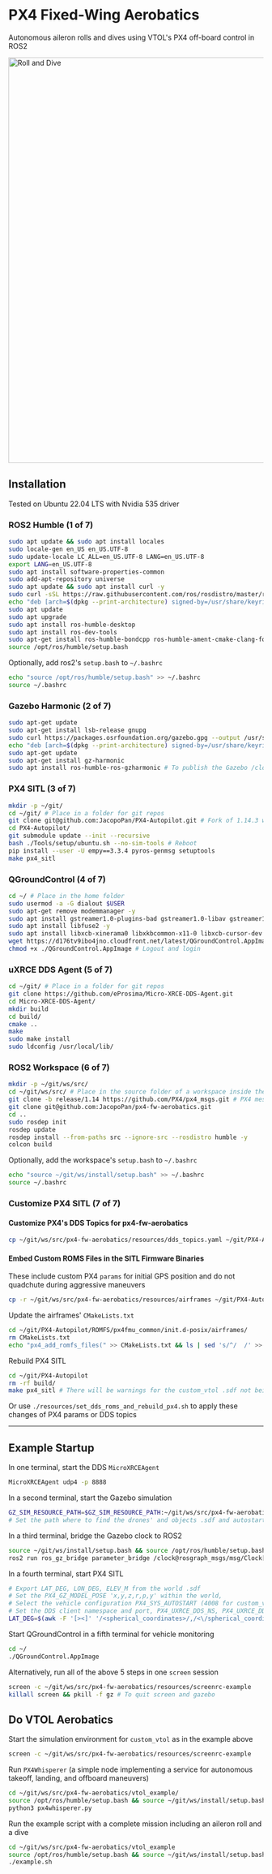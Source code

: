 # PX4 Fixed-Wing Aerobatics

Autonomous aileron rolls and dives using VTOL's PX4 off-board control in ROS2

<img src="/resources/roll-and-dive.gif" alt="Roll and Dive" width="800"/>

## Installation

Tested on Ubuntu 22.04 LTS with Nvidia 535 driver

### ROS2 Humble (1 of 7)

```sh
sudo apt update && sudo apt install locales
sudo locale-gen en_US en_US.UTF-8
sudo update-locale LC_ALL=en_US.UTF-8 LANG=en_US.UTF-8
export LANG=en_US.UTF-8
sudo apt install software-properties-common
sudo add-apt-repository universe
sudo apt update && sudo apt install curl -y
sudo curl -sSL https://raw.githubusercontent.com/ros/rosdistro/master/ros.key -o /usr/share/keyrings/ros-archive-keyring.gpg
echo "deb [arch=$(dpkg --print-architecture) signed-by=/usr/share/keyrings/ros-archive-keyring.gpg] http://packages.ros.org/ros2/ubuntu $(. /etc/os-release && echo $UBUNTU_CODENAME) main" | sudo tee /etc/apt/sources.list.d/ros2.list > /dev/null
sudo apt update
sudo apt upgrade
sudo apt install ros-humble-desktop
sudo apt install ros-dev-tools
sudo apt-get install ros-humble-bondcpp ros-humble-ament-cmake-clang-format # Missing dependencies
source /opt/ros/humble/setup.bash
```

Optionally, add ros2's `setup.bash` to `~/.bashrc`

```sh
echo "source /opt/ros/humble/setup.bash" >> ~/.bashrc
source ~/.bashrc
```

### Gazebo Harmonic (2 of 7)

```sh
sudo apt-get update
sudo apt-get install lsb-release gnupg
sudo curl https://packages.osrfoundation.org/gazebo.gpg --output /usr/share/keyrings/pkgs-osrf-archive-keyring.gpg
echo "deb [arch=$(dpkg --print-architecture) signed-by=/usr/share/keyrings/pkgs-osrf-archive-keyring.gpg] http://packages.osrfoundation.org/gazebo/ubuntu-stable $(lsb_release -cs) main" | sudo tee /etc/apt/sources.list.d/gazebo-stable.list > /dev/null
sudo apt-get update
sudo apt-get install gz-harmonic
sudo apt install ros-humble-ros-gzharmonic # To publish the Gazebo /clock topic used by ROS2 when use_sim_time is true
```

### PX4 SITL (3 of 7)

```sh
mkdir -p ~/git/
cd ~/git/ # Place in a folder for git repos
git clone git@github.com:JacopoPan/PX4-Autopilot.git # Fork of 1.14.3 with custom vtol takeoff heading and Gazebo Harmonic fix
cd PX4-Autopilot/
git submodule update --init --recursive
bash ./Tools/setup/ubuntu.sh --no-sim-tools # Reboot
pip install --user -U empy==3.3.4 pyros-genmsg setuptools
make px4_sitl
```

### QGroundControl (4 of 7)

```sh
cd ~/ # Place in the home folder
sudo usermod -a -G dialout $USER
sudo apt-get remove modemmanager -y
sudo apt install gstreamer1.0-plugins-bad gstreamer1.0-libav gstreamer1.0-gl -y
sudo apt install libfuse2 -y
sudo apt install libxcb-xinerama0 libxkbcommon-x11-0 libxcb-cursor-dev -y
wget https://d176tv9ibo4jno.cloudfront.net/latest/QGroundControl.AppImage # From https://docs.qgroundcontrol.com/master/en/qgc-user-guide/getting_started/download_and_install.html
chmod +x ./QGroundControl.AppImage # Logout and login
```

### uXRCE DDS Agent (5 of 7)

```sh
cd ~/git/ # Place in a folder for git repos
git clone https://github.com/eProsima/Micro-XRCE-DDS-Agent.git
cd Micro-XRCE-DDS-Agent/
mkdir build
cd build/
cmake ..
make
sudo make install
sudo ldconfig /usr/local/lib/
```

### ROS2 Workspace (6 of 7)

```sh
mkdir -p ~/git/ws/src/
cd ~/git/ws/src/ # Place in the source folder of a workspace inside the git folder
git clone -b release/1.14 https://github.com/PX4/px4_msgs.git # PX4 messages definitions
git clone git@github.com:JacopoPan/px4-fw-aerobatics.git
cd ..
sudo rosdep init
rosdep update
rosdep install --from-paths src --ignore-src --rosdistro humble -y
colcon build
```

Optionally, add the workspace's `setup.bash` to `~/.bashrc`

```sh
echo "source ~/git/ws/install/setup.bash" >> ~/.bashrc
source ~/.bashrc
```

### Customize PX4 SITL (7 of 7)

#### Customize PX4's DDS Topics for px4-fw-aerobatics

```sh
cp ~/git/ws/src/px4-fw-aerobatics/resources/dds_topics.yaml ~/git/PX4-Autopilot/src/modules/uxrce_dds_client/dds_topics.yaml 
```

#### Embed Custom ROMS Files in the SITL Firmware Binaries

These include custom PX4 `params` for initial GPS position and do not quadchute during aggressive maneuvers
```sh
cp -r ~/git/ws/src/px4-fw-aerobatics/resources/airframes ~/git/PX4-Autopilot/ROMFS/px4fmu_common/init.d-posix/
```
Update the airframes' `CMakeLists.txt`
```sh
cd ~/git/PX4-Autopilot/ROMFS/px4fmu_common/init.d-posix/airframes/
rm CMakeLists.txt
echo "px4_add_romfs_files(" >> CMakeLists.txt && ls | sed 's/^/  /' >> CMakeLists.txt && echo ")" >> CMakeLists.txt
```

Rebuild PX4 SITL

```sh
cd ~/git/PX4-Autopilot
rm -rf build/
make px4_sitl # There will be warnings for the custom_vtol .sdf not being within PX4-Autopilot 
```

Or use `./resources/set_dds_roms_and_rebuild_px4.sh` to apply these changes of PX4 params or DDS topics

---

## Example Startup

In one terminal, start the DDS `MicroXRCEAgent`

```sh
MicroXRCEAgent udp4 -p 8888
```

In a second terminal, start the Gazebo simulation

```sh
GZ_SIM_RESOURCE_PATH=$GZ_SIM_RESOURCE_PATH:~/git/ws/src/px4-fw-aerobatics/resources/models gz sim -r ~/git/ws/src/px4-fw-aerobatics/resources/worlds/default.sdf
# Set the path where to find the drones' and objects .sdf and autostart (with `-r`) the default simulation world
```

In a third terminal, bridge the Gazebo clock to ROS2

```sh
source ~/git/ws/install/setup.bash && source /opt/ros/humble/setup.bash
ros2 run ros_gz_bridge parameter_bridge /clock@rosgraph_msgs/msg/Clock[gz.msgs.Clock
```

In a fourth terminal, start PX4 SITL

```sh
# Export LAT_DEG, LON_DEG, ELEV_M from the world .sdf
# Set the PX4_GZ_MODEL_POSE 'x,y,z,r,p,y' within the world,
# Select the vehicle configuration PX4_SYS_AUTOSTART (4008 for custom_vtol)
# Set the DDS client namespace and port, PX4_UXRCE_DDS_NS, PX4_UXRCE_DDS_PORT
LAT_DEG=$(awk -F '[><]' '/<spherical_coordinates>/,/<\/spherical_coordinates>/' ~/git/ws/src/px4-fw-aerobatics/resources/worlds/default.sdf | awk -F '[><]' '/latitude_deg/ {print $3}') LON_DEG=$(awk -F '[><]' '/<spherical_coordinates>/,/<\/spherical_coordinates>/' ~/git/ws/src/px4-fw-aerobatics/resources/worlds/default.sdf | awk -F '[><]' '/longitude_deg/ {print $3}') ELEV_M=$(awk -F '[><]' '/<spherical_coordinates>/,/<\/spherical_coordinates>/' ~/git/ws/src/px4-fw-aerobatics/resources/worlds/default.sdf | awk -F '[><]' '/elevation/ {print $3}') PX4_GZ_MODEL_POSE='0,0,0,0,0,0' PX4_SYS_AUTOSTART=4008 PX4_UXRCE_DDS_NS="Drone1" PX4_UXRCE_DDS_PORT=8888 ~/git/PX4-Autopilot/build/px4_sitl_default/bin/px4 # add `-i 1` (2,3,..) for additional instances of PX4
```

Start QGroundControl in a fifth terminal for vehicle monitoring

```sh
cd ~/
./QGroundControl.AppImage
```

Alternatively, run all of the above 5 steps in one `screen` session

```sh
screen -c ~/git/ws/src/px4-fw-aerobatics/resources/screenrc-example
killall screen && pkill -f gz # To quit screen and gazebo
```

## Do VTOL Aerobatics

Start the simulation environment for `custom_vtol` as in the example above

```sh
screen -c ~/git/ws/src/px4-fw-aerobatics/resources/screenrc-example
```

Run `PX4Whisperer` (a simple node implementing a service for autonomous takeoff, landing, and offboard maneuvers)

```sh
cd ~/git/ws/src/px4-fw-aerobatics/vtol_example/
source /opt/ros/humble/setup.bash && source ~/git/ws/install/setup.bash 
python3 px4whisperer.py
```

Run the example script with a complete mission including an aileron roll and a dive

```sh
cd ~/git/ws/src/px4-fw-aerobatics/vtol_example
source /opt/ros/humble/setup.bash && source ~/git/ws/install/setup.bash 
./example.sh
```
